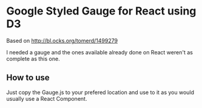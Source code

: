 
# Google Styled Gauge for React using D3

Based on http://bl.ocks.org/tomerd/1499279

I needed a gauge and the ones available already done on React weren't as complete as this one.

## How to use
Just copy the Gauge.js to your prefered location and use to it as you would usually use a React Component.